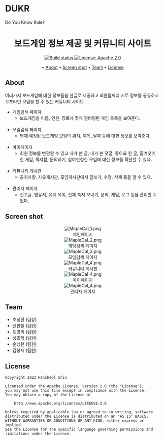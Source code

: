 # DUKR
Do You Know Rule?

<p>
    <h1 align="center">
            보드게임 정보 제공 및 커뮤니티 사이트
    </h1>
</p>

<p align="center">
    <a href="https://travis-ci.org/steverichey/google-play-badge-svg">
        <img src="https://travis-ci.org/steverichey/google-play-badge-svg.svg?branch=master" alt="Build status">
    </a>
    <a href="./license.md">
        <img src="https://img.shields.io/badge/license-Apache%202-blue" alt="License: Apache 2.0">
    </a>
</p>

<p align="center">
  • <a href="#about">About</a>
  • <a href="#screen-shot">Screen shot</a>
  • <a href="#Team">Team</a>
  • <a href="#license">License</a>
</p>


## About

여러가지 보드게임에 대한 정보들을 한글로 제공하고 회원들끼리 서로 정보를 공유하고 오프라인 모임을 할 수 있는 커뮤니티 사이트

- 게임검색 페이지
    - 보드게임을 이름, 인원, 장르에 맞게 필터링된 게임 목록을 보여준다.<br/><br/>
- 모임검색 페이지
    - 현재 예정된 보드게임 모임의 위치, 제목, 날짜 등에 대한 정보를 보여준다.<br/><br/>
- 마이페이지
    - 회원 정보를 변경할 수 있고 내가 쓴 글, 내가 쓴 댓글, 좋아요 한 글, 즐겨찾기 한 게임, 쪽지함, 문의하기, 참여신청한 모임에 대한 정보를 확인할 수 있다.<br/><br/>
- 커뮤니티 게시판
    - 공지사항, 자유게시판, 모임게시판에서 글쓰기, 수정, 삭제 등을 할 수 있다.<br/><br/>
- 관리자 페이지
    - 신고글, 밴유저, 유저 목록, 전체 쪽지 보내기, 문의, 게임, 로그 등을 관리할 수 있다.

## Screen shot
<p align="center">
        <img src="./screenshot/MapleCal_1.png" alt="MapleCal_1.png"><br>
        메인페이지<br>
        <img src="./screenshot/MapleCal_2.png" alt="MapleCal_2.png"><br>
        게임검색 페이지<br>
        <img src="./screenshot/MapleCal_3.png" alt="MapleCal_3.png"><br>
        모임검색 페이지<br>
        <img src="./screenshot/MapleCal_4.png" alt="MapleCal_4.png"><br>
        커뮤니티 게시판<br>
        <img src="./screenshot/MapleCal_4.png" alt="MapleCal_4.png"><br>
        마이페이지<br>
        <img src="./screenshot/MapleCal_4.png" alt="MapleCal_4.png"><br>
        관리자 페이지<br>
</p>

## Team

- 조성환 (팀장)
- 신한철 (팀원)
- 도영익 (팀원)
- 성민혁 (팀원)
- 손성현 (팀원)
- 김봉재 (팀원)

## License

```
Copyright 2022 Hancheol Shin

Licensed under the Apache License, Version 2.0 (the "License");
you may not use this file except in compliance with the License.
You may obtain a copy of the License at

    http://www.apache.org/licenses/LICENSE-2.0

Unless required by applicable law or agreed to in writing, software
distributed under the License is distributed on an "AS IS" BASIS,
WITHOUT WARRANTIES OR CONDITIONS OF ANY KIND, either express or implied.
See the License for the specific language governing permissions and
limitations under the License.
```
